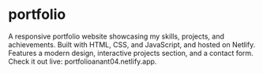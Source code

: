 # portfolio
A responsive portfolio website showcasing my skills, projects, and achievements. Built with HTML, CSS, and JavaScript, and hosted on Netlify. Features a modern design, interactive projects section, and a contact form. Check it out live: portfolioanant04.netlify.app.
